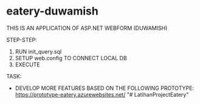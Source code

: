 # eatery-duwamish
THIS IS AN APPLICATION OF ASP.NET WEBFORM (DUWAMISH)

STEP-STEP:
1. RUN init_query.sql
2. SETUP web.config TO CONNECT LOCAL DB
3. EXECUTE

TASK:
- DEVELOP MORE FEATURES BASED ON THE FOLLOWING PROTOTYPE:
  https://prototype-eatery.azurewebsites.net/
"# LatihanProjectEatery" 
